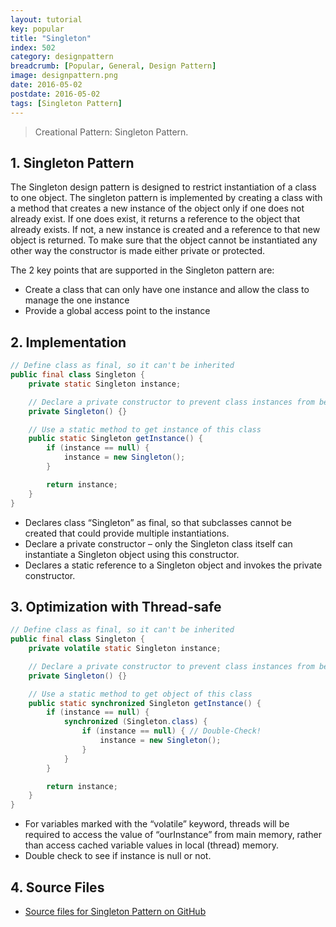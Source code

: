 ```yaml
---
layout: tutorial
key: popular
title: "Singleton"
index: 502
category: designpattern
breadcrumb: [Popular, General, Design Pattern]
image: designpattern.png
date: 2016-05-02
postdate: 2016-05-02
tags: [Singleton Pattern]
---
```


> Creational Pattern: Singleton Pattern.

## 1. Singleton Pattern
The Singleton design pattern is designed to restrict instantiation of a class to one object. The singleton pattern is implemented by creating a class with a method that creates a new instance of the object only if one does not already exist. If one does exist, it returns a reference to the object that already exists. If not, a new instance is created and a reference to that new object is returned. To make sure that the object cannot be instantiated any other way the constructor is made either private or protected.

The 2 key points that are supported in the Singleton pattern are:
* Create a class that can only have one instance and allow the class to manage the one instance
* Provide a global access point to the instance

## 2. Implementation
```java
// Define class as final, so it can't be inherited
public final class Singleton {
    private static Singleton instance;

    // Declare a private constructor to prevent class instances from being created in any other places
    private Singleton() {}

    // Use a static method to get instance of this class
    public static Singleton getInstance() {
        if (instance == null) {
            instance = new Singleton();
        }

        return instance;
    }
}
```
* Declares class “Singleton” as final, so that subclasses cannot be created that could provide multiple instantiations.
* Declare a private constructor – only the Singleton class itself can instantiate a Singleton object using this constructor.
* Declares a static reference to a Singleton object and invokes the private constructor.

## 3. Optimization with Thread-safe
```java
// Define class as final, so it can't be inherited
public final class Singleton {
    private volatile static Singleton instance;

    // Declare a private constructor to prevent class instances from being created in any other places
    private Singleton() {}

    // Use a static method to get object of this class
    public static synchronized Singleton getInstance() {
        if (instance == null) {
            synchronized (Singleton.class) {
                if (instance == null) { // Double-Check!
                    instance = new Singleton();
                }
            }
        }

        return instance;
    }
}
```
* For variables marked with the “volatile” keyword, threads will be required to access the value of “ourInstance” from main memory, rather than access cached variable values in local (thread) memory.
* Double check to see if instance is null or not.

## 4. Source Files
* [Source files for Singleton Pattern on GitHub](https://github.com/jojozhuang/design-patterns-java/tree/master/design-pattern-singleton)
